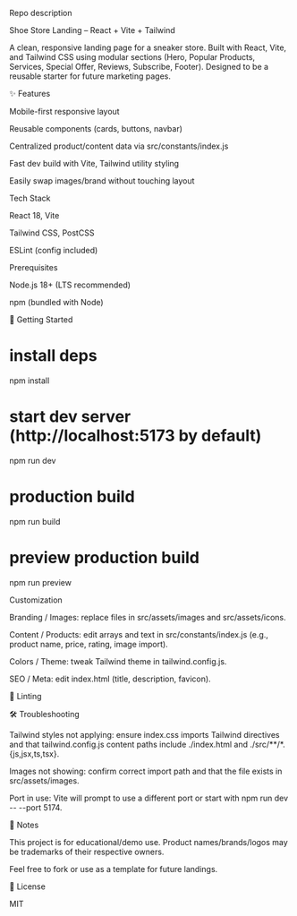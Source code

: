 Repo description

Shoe Store Landing – React + Vite + Tailwind

A clean, responsive landing page for a sneaker store. Built with React, Vite, and Tailwind CSS using modular sections (Hero, Popular Products, Services, Special Offer, Reviews, Subscribe, Footer). Designed to be a reusable starter for future marketing pages.

✨ Features

Mobile-first responsive layout

Reusable components (cards, buttons, navbar)

Centralized product/content data via src/constants/index.js

Fast dev build with Vite, Tailwind utility styling

Easily swap images/brand without touching layout

Tech Stack

React 18, Vite

Tailwind CSS, PostCSS

ESLint (config included)

Prerequisites

Node.js 18+ (LTS recommended)

npm (bundled with Node)

🚀 Getting Started

# install deps
npm install

# start dev server (http://localhost:5173 by default)
npm run dev

# production build
npm run build

# preview production build
npm run preview

Customization

Branding / Images: replace files in src/assets/images and src/assets/icons.

Content / Products: edit arrays and text in src/constants/index.js
(e.g., product name, price, rating, image import).

Colors / Theme: tweak Tailwind theme in tailwind.config.js.

SEO / Meta: edit index.html (title, description, favicon).

🧪 Linting

🛠 Troubleshooting

Tailwind styles not applying: ensure index.css imports Tailwind directives and that tailwind.config.js content paths include ./index.html and ./src/**/*.{js,jsx,ts,tsx}.

Images not showing: confirm correct import path and that the file exists in src/assets/images.

Port in use: Vite will prompt to use a different port or start with npm run dev -- --port 5174.

📄 Notes

This project is for educational/demo use. Product names/brands/logos may be trademarks of their respective owners.

Feel free to fork or use as a template for future landings.

📜 License

MIT

